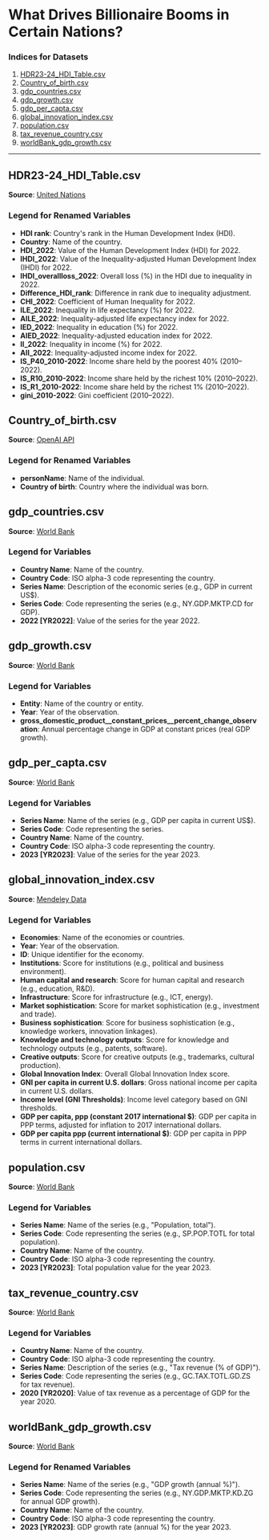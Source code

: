 # What Drives Billionaire Booms in Certain Nations?

### Indices for Datasets

1. [HDR23-24_HDI_Table.csv](#hdr23-24_hdi_tablecsv)
2. [Country_of_birth.csv](#country_of_birthcsv)
3. [gdp_countries.csv](#gdp_countriescsv)
4. [gdp_growth.csv](#gdp_growthcsv)
5. [gdp_per_capta.csv](#gdp_per_captacsv)
6. [global_innovation_index.csv](#global_innovation_indexcsv)
7. [population.csv](#populationcsv)
8. [tax_revenue_country.csv](#tax_revenue_countrycsv)
9. [worldBank_gdp_growth.csv](#worldbank_gdp_growthcsv)
---

## HDR23-24_HDI_Table.csv

**Source**: [United Nations](https://hdr.undp.org/)

### Legend for Renamed Variables

- **HDI rank**: Country's rank in the Human Development Index (HDI).
- **Country**: Name of the country.
- **HDI_2022**: Value of the Human Development Index (HDI) for 2022.
- **IHDI_2022**: Value of the Inequality-adjusted Human Development Index (IHDI) for 2022.
- **IHDI_overallloss_2022**: Overall loss (%) in the HDI due to inequality in 2022.
- **Difference_HDI_rank**: Difference in rank due to inequality adjustment.
- **CHI_2022**: Coefficient of Human Inequality for 2022.
- **ILE_2022**: Inequality in life expectancy (%) for 2022.
- **AILE_2022**: Inequality-adjusted life expectancy index for 2022.
- **IED_2022**: Inequality in education (%) for 2022.
- **AIED_2022**: Inequality-adjusted education index for 2022.
- **II_2022**: Inequality in income (%) for 2022.
- **AII_2022**: Inequality-adjusted income index for 2022.
- **IS_P40_2010-2022**: Income share held by the poorest 40% (2010–2022).
- **IS_R10_2010-2022**: Income share held by the richest 10% (2010–2022).
- **IS_R1_2010-2022**: Income share held by the richest 1% (2010–2022).
- **gini_2010-2022**: Gini coefficient (2010–2022).

## Country_of_birth.csv

**Source**: [OpenAI API](https://openai.com/)

### Legend for Renamed Variables

- **personName**: Name of the individual.
- **Country of birth**: Country where the individual was born.

## gdp_countries.csv

**Source**: [World Bank](https://www.worldbank.org/)

### Legend for Variables

- **Country Name**: Name of the country.
- **Country Code**: ISO alpha-3 code representing the country.
- **Series Name**: Description of the economic series (e.g., GDP in current US$).
- **Series Code**: Code representing the series (e.g., NY.GDP.MKTP.CD for GDP).
- **2022 [YR2022]**: Value of the series for the year 2022.
## gdp_growth.csv

**Source**: [World Bank](https://www.worldbank.org/)

### Legend for Variables

- **Entity**: Name of the country or entity.
- **Year**: Year of the observation.
- **gross_domestic_product__constant_prices__percent_change_observation**: Annual percentage change in GDP at constant prices (real GDP growth).

## gdp_per_capta.csv

**Source**: [World Bank](https://www.worldbank.org/)

### Legend for Variables

- **Series Name**: Name of the series (e.g., GDP per capita in current US$).
- **Series Code**: Code representing the series.
- **Country Name**: Name of the country.
- **Country Code**: ISO alpha-3 code representing the country.
- **2023 [YR2023]**: Value of the series for the year 2023.

## global_innovation_index.csv

**Source**: [Mendeley Data](https://data.mendeley.com/datasets/cvkdzr8tv3/)

### Legend for Variables

- **Economies**: Name of the economies or countries.
- **Year**: Year of the observation.
- **ID**: Unique identifier for the economy.
- **Institutions**: Score for institutions (e.g., political and business environment).
- **Human capital and research**: Score for human capital and research (e.g., education, R&D).
- **Infrastructure**: Score for infrastructure (e.g., ICT, energy).
- **Market sophistication**: Score for market sophistication (e.g., investment and trade).
- **Business sophistication**: Score for business sophistication (e.g., knowledge workers, innovation linkages).
- **Knowledge and technology outputs**: Score for knowledge and technology outputs (e.g., patents, software).
- **Creative outputs**: Score for creative outputs (e.g., trademarks, cultural production).
- **Global Innovation Index**: Overall Global Innovation Index score.
- **GNI per capita in current U.S. dollars**: Gross national income per capita in current U.S. dollars.
- **Income level (GNI Thresholds)**: Income level category based on GNI thresholds.
- **GDP per capita, ppp (constant 2017 international $)**: GDP per capita in PPP terms, adjusted for inflation to 2017 international dollars.
- **GDP per capita ppp (current international $)**: GDP per capita in PPP terms in current international dollars.
## population.csv

**Source**: [World Bank](https://www.worldbank.org/)

### Legend for Variables

- **Series Name**: Name of the series (e.g., "Population, total").
- **Series Code**: Code representing the series (e.g., SP.POP.TOTL for total population).
- **Country Name**: Name of the country.
- **Country Code**: ISO alpha-3 code representing the country.
- **2023 [YR2023]**: Total population value for the year 2023.
## tax_revenue_country.csv

**Source**: [World Bank](https://www.worldbank.org/)

### Legend for Variables

- **Country Name**: Name of the country.
- **Country Code**: ISO alpha-3 code representing the country.
- **Series Name**: Description of the series (e.g., "Tax revenue (% of GDP)").
- **Series Code**: Code representing the series (e.g., GC.TAX.TOTL.GD.ZS for tax revenue).
- **2020 [YR2020]**: Value of tax revenue as a percentage of GDP for the year 2020.

## worldBank_gdp_growth.csv

**Source**: [World Bank](https://www.worldbank.org/)

### Legend for Renamed Variables

- **Series Name**: Name of the series (e.g., "GDP growth (annual %)").
- **Series Code**: Code representing the series (e.g., NY.GDP.MKTP.KD.ZG for annual GDP growth).
- **Country Name**: Name of the country.
- **Country Code**: ISO alpha-3 code representing the country.
- **2023 [YR2023]**: GDP growth rate (annual %) for the year 2023.
